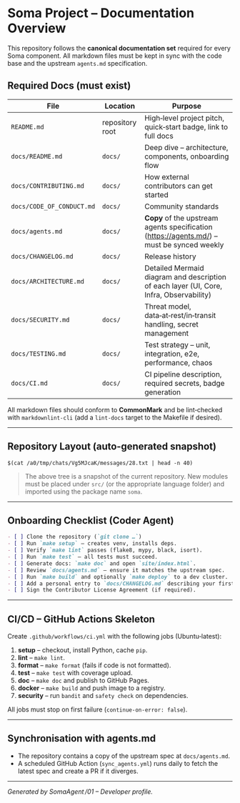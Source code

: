 # Soma Project – Documentation Overview

This repository follows the **canonical documentation set** required for every Soma component.  All markdown files must be kept in sync with the code base and the upstream `agents.md` specification.

## Required Docs (must exist)

| File | Location | Purpose |
|------|----------|---------|
| `README.md` | repository root | High‑level project pitch, quick‑start badge, link to full docs |
| `docs/README.md` | `docs/` | Deep dive – architecture, components, onboarding flow |
| `docs/CONTRIBUTING.md` | `docs/` | How external contributors can get started |
| `docs/CODE_OF_CONDUCT.md` | `docs/` | Community standards |
| `docs/agents.md` | `docs/` | **Copy** of the upstream agents specification (https://agents.md/) – must be synced weekly |
| `docs/CHANGELOG.md` | `docs/` | Release history |
| `docs/ARCHITECTURE.md` | `docs/` | Detailed Mermaid diagram and description of each layer (UI, Core, Infra, Observability) |
| `docs/SECURITY.md` | `docs/` | Threat model, data‑at‑rest/in‑transit handling, secret management |
| `docs/TESTING.md` | `docs/` | Test strategy – unit, integration, e2e, performance, chaos |
| `docs/CI.md` | `docs/` | CI pipeline description, required secrets, badge generation |

All markdown files should conform to **CommonMark** and be lint‑checked with `markdownlint-cli` (add a `lint-docs` target to the Makefile if desired).

---
## Repository Layout (auto‑generated snapshot)

```
$(cat /a0/tmp/chats/Vg5MJcaK/messages/28.txt | head -n 40)
```

> The above tree is a snapshot of the current repository.  New modules must be placed under `src/` (or the appropriate language folder) and imported using the package name `soma`.

---
## Onboarding Checklist (Coder Agent)

```markdown
- [ ] Clone the repository (`git clone …`)
- [ ] Run `make setup` – creates venv, installs deps.
- [ ] Verify `make lint` passes (flake8, mypy, black, isort).
- [ ] Run `make test` – all tests must succeed.
- [ ] Generate docs: `make doc` and open `site/index.html`.
- [ ] Review `docs/agents.md` – ensure it matches the upstream spec.
- [ ] Run `make build` and optionally `make deploy` to a dev cluster.
- [ ] Add a personal entry to `docs/CHANGELOG.md` describing your first commit.
- [ ] Sign the Contributor License Agreement (if required).
```

---
## CI/CD – GitHub Actions Skeleton

Create `.github/workflows/ci.yml` with the following jobs (Ubuntu‑latest):
1. **setup** – checkout, install Python, cache `pip`.
2. **lint** – `make lint`.
3. **format** – `make format` (fails if code is not formatted).
4. **test** – `make test` with coverage upload.
5. **doc** – `make doc` and publish to GitHub Pages.
6. **docker** – `make build` and push image to a registry.
7. **security** – run `bandit` and `safety check` on dependencies.

All jobs must stop on first failure (`continue-on-error: false`).

---
## Synchronisation with agents.md
- The repository contains a copy of the upstream spec at `docs/agents.md`.
- A scheduled GitHub Action (`sync_agents.yml`) runs daily to fetch the latest spec and create a PR if it diverges.

---
*Generated by SomaAgent /01 – Developer profile.*
